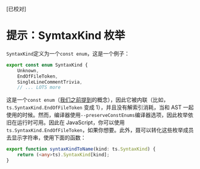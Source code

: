 [已校对]
# 提示：SymtaxKind 枚举

`SyntaxKind`定义为一个`const enum`，这是一个例子：
```ts
export const enum SyntaxKind {
    Unknown,
    EndOfFileToken,
    SingleLineCommentTrivia,
    // ... LOTS more
```

这是一个`const enum`（[我们之前提到](https://basarat.gitbook.io/typescript/type-system/enums)的概念），因此它被内联（比如，`ts.SyntaxKind.EndOfFileToken` 变成 1），并且没有解索引消耗，当和 AST 一起使用的时候。然而，编译器使用`--preserveConstEnums`编译器选项，因此枚举依旧在运行时可用。因此在 JavaScript，你可以使用`ts.SyntaxKind.EndOfFileToken`，如果你想要。此外，聂可以转化这些枚举成员去显示字符串，使用下面的函数：
```ts
export function syntaxKindToName(kind: ts.SyntaxKind) {
    return (<any>ts).SyntaxKind[kind];
}
```